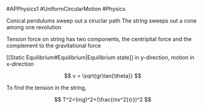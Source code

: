 #APPhysics1 #UniformCircularMotion #Physics 



Conical pendulums sweep out a ciruclar path
The string sweeps out a cone among one revolution

Tension force on string has two components, the centripital force and the complement to the gravitational force

[[Static Equilibrium#Equilibrium|Equilibrium state]] in y-direction, motion in x-direction

$$
v = \sqrt{gr\tan{\theta}}
$$

To find the tension in the string,

$$
T^2=(mg)^2+(\frac{mv^2}{r})^2
$$